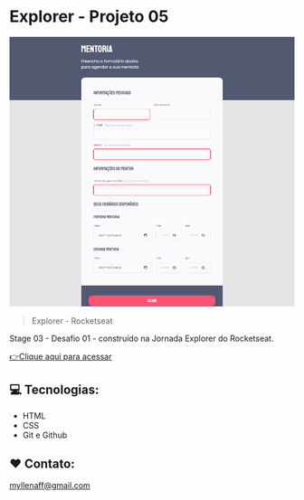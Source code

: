 # Explorer - Projeto 05

![preview](./.github/preview_desafio01.png)

> Explorer - Rocketseat

Stage 03 - Desafio 01 - construído na Jornada Explorer do Rocketseat.

[👉Clique aqui para acessar](https://myllenaff.github.io/projeto05_formulario_desafio01/)

## 💻 Tecnologias:

- HTML
- CSS
- Git e Github

## ❤ Contato:

myllenaff@gmail.com
